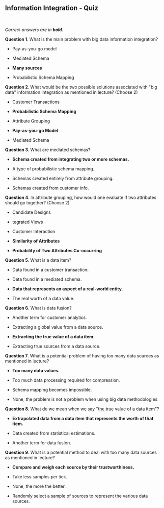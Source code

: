 ## Information Integration - Quiz
<br>

_Correct answers are in **bold**._
<br>

**Question 1**. What is the main problem with big data information integration?

* Pay-as-you-go model

* Mediated Schema

* **Many sources**

* Probabilistic Schema Mapping


**Question 2**. What would be the two possible solutions associated with "big data" information integration as mentioned in lecture? (Choose 2)

* Customer Transactions

* **Probabilistic Schema Mapping**

* Attribute Grouping

* **Pay-as-you-go Model**

* Mediated Schema


**Question 3**. What are mediated schemas?

* **Schema created from integrating two or more schemas.**

* A type of probabilistic schema mapping.

* Schemas created entirely from attribute grouping.

* Schemas created from customer info.


**Question 4**. In attribute grouping, how would one evaluate if two attributes should go together? (Choose 2)

* Candidate Designs

* tegrated Views

* Customer Interaction

* **Similarity of Attributes**

* **Probability of Two Attributes Co-occurring**


**Question 5**. What is a data item?

* Data found in a customer transaction.

* Data found in a mediated schema.

* **Data that represents an aspect of a real-world entity.**

* The real worth of a data value.


**Question 6**. What is data fusion?

* Another term for customer analytics.

* Extracting a global value from a data source.

* **Extracting the true value of a data item.**

* Extracting true sources from a data source.


**Question 7**. What is a potential problem of having too many data sources as mentioned in lecture?

* **Too many data values.**

* Too much data processing required for compression.

* Schema mapping becomes impossible.

* None, the problem is not a problem when using big data methodologies.


**Question 8**. What do we mean when we say "the true value of a data item"?

* **Extrapolated data from a data item that represents the worth of that item.**

* Data created from statistical estimations.

* Another term for data fusion.


**Question 9**. What is a potential method to deal with too many data sources as mentioned in lecture?

* **Compare and weigh each source by their trustworthiness.**

* Take less samples per tick.

* None, the more the better.

* Randomly select a sample of sources to represent the various data sources.
